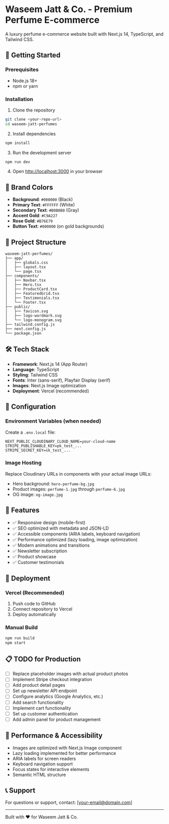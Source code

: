 # Waseem Jatt & Co. - Premium Perfume E-commerce

A luxury perfume e-commerce website built with Next.js 14, TypeScript, and Tailwind CSS.

## 🚀 Getting Started

### Prerequisites
- Node.js 18+ 
- npm or yarn

### Installation

1. Clone the repository
```bash
git clone <your-repo-url>
cd waseem-jatt-perfumes
```

2. Install dependencies
```bash
npm install
```

3. Run the development server
```bash
npm run dev
```

4. Open [http://localhost:3000](http://localhost:3000) in your browser

## 🎨 Brand Colors

- **Background**: `#000000` (Black)
- **Primary Text**: `#FFFFFF` (White)  
- **Secondary Text**: `#B0B0B0` (Gray)
- **Accent Gold**: `#C9A227`
- **Rose Gold**: `#B76E79`
- **Button Text**: `#000000` (on gold backgrounds)

## 📁 Project Structure

```
waseem-jatt-perfumes/
├── app/
│   ├── globals.css
│   ├── layout.tsx
│   └── page.tsx
├── components/
│   ├── Navbar.tsx
│   ├── Hero.tsx
│   ├── ProductCard.tsx
│   ├── FeaturedGrid.tsx
│   ├── Testimonials.tsx
│   └── Footer.tsx
├── public/
│   ├── favicon.svg
│   ├── logo-wordmark.svg
│   └── logo-monogram.svg
├── tailwind.config.js
├── next.config.js
└── package.json
```

## 🛠 Tech Stack

- **Framework**: Next.js 14 (App Router)
- **Language**: TypeScript
- **Styling**: Tailwind CSS
- **Fonts**: Inter (sans-serif), Playfair Display (serif)
- **Images**: Next.js Image optimization
- **Deployment**: Vercel (recommended)

## 🔧 Configuration

### Environment Variables (when needed)
Create a `.env.local` file:
```
NEXT_PUBLIC_CLOUDINARY_CLOUD_NAME=your-cloud-name
STRIPE_PUBLISHABLE_KEY=pk_test_...
STRIPE_SECRET_KEY=sk_test_...
```

### Image Hosting
Replace Cloudinary URLs in components with your actual image URLs:
- Hero background: `hero-perfume-bg.jpg`
- Product images: `perfume-1.jpg` through `perfume-6.jpg`
- OG image: `og-image.jpg`

## 📱 Features

- ✅ Responsive design (mobile-first)
- ✅ SEO optimized with metadata and JSON-LD
- ✅ Accessible components (ARIA labels, keyboard navigation)
- ✅ Performance optimized (lazy loading, image optimization)
- ✅ Modern animations and transitions
- ✅ Newsletter subscription
- ✅ Product showcase
- ✅ Customer testimonials

## 🚀 Deployment

### Vercel (Recommended)
1. Push code to GitHub
2. Connect repository to Vercel
3. Deploy automatically

### Manual Build
```bash
npm run build
npm start
```

## 📋 TODO for Production

- [ ] Replace placeholder images with actual product photos
- [ ] Implement Stripe checkout integration
- [ ] Add product detail pages
- [ ] Set up newsletter API endpoint
- [ ] Configure analytics (Google Analytics, etc.)
- [ ] Add search functionality
- [ ] Implement cart functionality
- [ ] Set up customer authentication
- [ ] Add admin panel for product management

## 🎯 Performance & Accessibility

- Images are optimized with Next.js Image component
- Lazy loading implemented for better performance
- ARIA labels for screen readers
- Keyboard navigation support
- Focus states for interactive elements
- Semantic HTML structure

## 📞 Support

For questions or support, contact: [your-email@domain.com]

---

Built with ❤️ for Waseem Jatt & Co.
